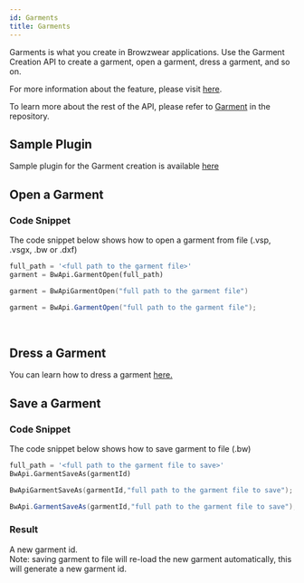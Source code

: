 ```yaml
---
id: Garments
title: Garments
---
```


Garments is what you create in Browzwear applications. Use the Garment Creation API to create a garment, open a garment, dress a garment, and so on.

For more information about the feature, please visit <a href="https://support.browzwear.com/VStitcher/basic.htm" target="_blank">here</a>.

To learn more about the rest of the API, please refer to <a href="https://gitlab.com/browzwear/share/open-platform/client-api/-/blob/master/BWPlugin/include/CAD/BWPluginAPI_Garment.h" target="_blank">Garment</a> in the repository.

## Sample Plugin
Sample plugin for the Garment creation is available <a href="https://gitlab.com/browzwear/share/open-platform/client-api/-/tree/master/sample-plugins/python/GarmentCreation" target="_blank">here</a>

## Open a Garment

### Code Snippet
The code snippet below shows how to open a garment from file (.vsp, .vsgx, .bw or .dxf)
<!--DOCUSAURUS_CODE_TABS-->

<!--Python-->
```python
full_path = '<full path to the garment file>'
garment = BwApi.GarmentOpen(full_path)
```
<!--C++-->
```cpp
garment = BwApiGarmentOpen("full path to the garment file")
```
<!--C#-->
```csharp
garment = BwApi.GarmentOpen("full path to the garment file");
```
<!--END_DOCUSAURUS_CODE_TABS-->
<br/>

## Dress a Garment
You can learn how to dress a garment [here.](../Garment-Creation/Dress-a-Garment.md)

## Save a Garment

### Code Snippet

The code snippet below shows how to save garment to file (.bw)

<!--DOCUSAURUS_CODE_TABS-->

<!--Python-->

```python
full_path = '<full path to the garment file to save>'
BwApi.GarmentSaveAs(garmentId)
```
<!--C++-->

```cpp
BwApiGarmentSaveAs(garmentId,"full path to the garment file to save");
```
<!--C#-->

```csharp
BwApi.GarmentSaveAs(garmentId,"full path to the garment file to save");
```
<!--END_DOCUSAURUS_CODE_TABS-->

### Result
A new garment id. <br>
Note: saving garment to file will re-load the new garment automatically, this will generate a new garment id.

